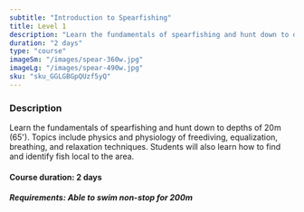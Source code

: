 ```yaml
---
subtitle: "Introduction to Spearfishing"
title: Level 1
description: "Learn the fundamentals of spearfishing and hunt down to depths of 20m (65'). Topics include physics and physiology of freediving, equalization, breathing, and relaxation techniques. Students will also learn how to find and identify fish local to the area."
duration: "2 days"
type: "course"
imageSm: "/images/spear-360w.jpg"
imageLg: "/images/spear-490w.jpg"
sku: "sku_GGLGBGpQUzf5yQ"
---
```


### Description
Learn the fundamentals of spearfishing and hunt down to depths of 20m (65'). Topics include physics and physiology of freediving, equalization, breathing, and relaxation techniques. Students will also learn how to find and identify fish local to the area.

#### Course duration: 2 days

##### ***Requirements***: Able to swim non-stop for 200m
